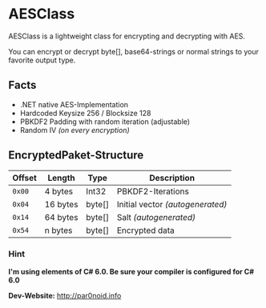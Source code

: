 ﻿# AESClass
AESClass is a lightweight class for encrypting and decrypting with AES.

You can encrypt or decrypt byte[], base64-strings or normal strings to your favorite output type. 


## Facts

- .NET native AES-Implementation
- Hardcoded Keysize 256 / Blocksize 128
- PBKDF2 Padding with random iteration (adjustable)
- Random IV *(on every encryption)*


## EncryptedPaket-Structure

| Offset | Length | Type | Description |
| --- | --- | --- | --- |
| `0x00` | 4 bytes | Int32 | PBKDF2-Iterations |
| `0x04` | 16 bytes | byte[] | Initial vector *(autogenerated)* |
| `0x14` | 64 bytes | byte[] | Salt *(autogenerated)* |
| `0x54` | n bytes | byte[] | Encrypted data |


### Hint

**I'm using elements of C# 6.0. Be sure your compiler is configured for C# 6.0**

**Dev-Website:** http://par0noid.info
